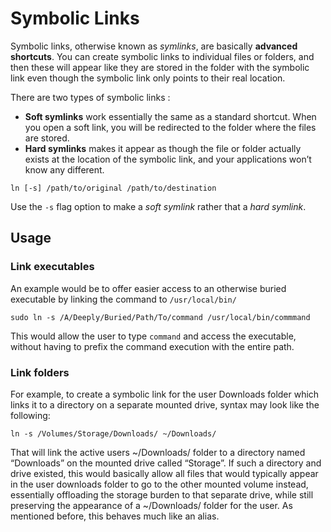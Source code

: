 # Symbolic Links

Symbolic links, otherwise known as *symlinks*, are basically **advanced shortcuts**. You can create symbolic links to individual files or folders, and then these will appear like they are stored in the folder with the symbolic link even though the symbolic link only points to their real location.

There are two types of symbolic links :

- **Soft symlinks** work essentially the same as a standard shortcut.  When you open a soft link, you will be redirected to the folder where the files are stored.  
- **Hard symlinks** makes it appear as though the file or folder actually exists at the location of the symbolic link, and your applications won’t know any different. 

```
ln [-s] /path/to/original /path/to/destination
```

Use the `-s` flag option to make a *soft symlink* rather that a *hard symlink*.

## Usage

### Link executables

An example would be to offer easier access to an otherwise buried executable by linking the command to `/usr/local/bin/`

```
sudo ln -s /A/Deeply/Buried/Path/To/command /usr/local/bin/commmand
```

This would allow the user to type `command` and access the executable, without having to prefix the command execution with the entire path.

### Link folders

For example, to create a symbolic link for the user Downloads folder which links it to a directory on a separate mounted drive, syntax may look like the following:

```
ln -s /Volumes/Storage/Downloads/ ~/Downloads/
```

That will link the active users ~/Downloads/ folder to a directory named “Downloads” on the mounted drive called “Storage”. If such a directory and drive existed, this would basically allow all files that would typically appear in the user downloads folder to go to the other mounted volume instead, essentially offloading the storage burden to that separate drive, while still preserving the appearance of a ~/Downloads/ folder for the user. As mentioned before, this behaves much like an alias.